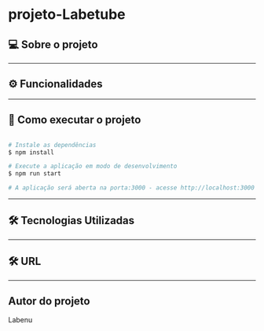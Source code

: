 # projeto-Labetube

## 💻 Sobre o projeto



---

## ⚙️ Funcionalidades


---

## 🚀 Como executar o projeto

```bash

# Instale as dependências
$ npm install

# Execute a aplicação em modo de desenvolvimento
$ npm run start

# A aplicação será aberta na porta:3000 - acesse http://localhost:3000

```
---

## 🛠 Tecnologias Utilizadas



---

## 🛠 URL



---

## Autor do projeto

Labenu
